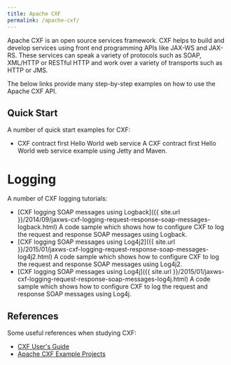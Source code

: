```yaml
---
title: Apache CXF
permalink: /apache-cxf/
---
```


Apache CXF is an open source services framework. CXF helps to build and develop services using front end programming APIs like JAX-WS and JAX-RS. These services can speak a variety of protocols such as SOAP, XML/HTTP or RESTful HTTP and work over a variety of transports such as HTTP or JMS.

The below links provide many step-by-step examples on how to use the Apache CXF API.

## Quick Start

A number of quick start examples for CXF:
* CXF contract first Hello World web service
A CXF contract first Hello World web service example using Jetty and Maven.

# Logging

A number of CXF logging tutorials:
* [CXF logging SOAP messages using Logback]({{ site.url }}/2014/09/jaxws-cxf-logging-request-response-soap-messages-logback.html)
A code sample which shows how to configure CXF to log the request and response SOAP messages using Logback.
* [CXF logging SOAP messages using Log4j2]({{ site.url }}/2015/01/jaxws-cxf-logging-request-response-soap-messages-log4j2.html)
A code sample which shows how to configure CXF to log the request and response SOAP messages using Log4j2.
* [CXF logging SOAP messages using Log4j]({{ site.url }}/2015/01/jaxws-cxf-logging-request-response-soap-messages-log4j.html)
A code sample which shows how to configure CXF to log the request and response SOAP messages using Log4j.

## References
Some useful references when studying CXF:
* [CXF User's Guide](https://cxf.apache.org/docs/index.html)
* [Apache CXF Example Projects](https://cxf.apache.org/docs/sample-projects.html)